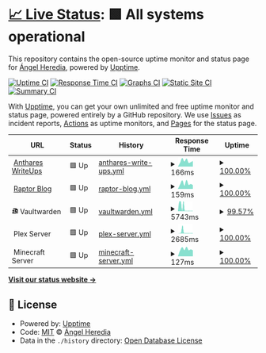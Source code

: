 # [📈 Live Status](https://status.anthares101.com): <!--live status--> **🟩 All systems operational**

This repository contains the open-source uptime monitor and status page for [Ángel Heredia](https://anthares101.com/), powered by [Upptime](https://github.com/upptime/upptime).

[![Uptime CI](https://github.com/anthares101/status-page/workflows/Uptime%20CI/badge.svg)](https://github.com/anthares101/status-page/actions?query=workflow%3A%22Uptime+CI%22)
[![Response Time CI](https://github.com/anthares101/status-page/workflows/Response%20Time%20CI/badge.svg)](https://github.com/anthares101/status-page/actions?query=workflow%3A%22Response+Time+CI%22)
[![Graphs CI](https://github.com/anthares101/status-page/workflows/Graphs%20CI/badge.svg)](https://github.com/anthares101/status-page/actions?query=workflow%3A%22Graphs+CI%22)
[![Static Site CI](https://github.com/anthares101/status-page/workflows/Static%20Site%20CI/badge.svg)](https://github.com/anthares101/status-page/actions?query=workflow%3A%22Static+Site+CI%22)
[![Summary CI](https://github.com/anthares101/status-page/workflows/Summary%20CI/badge.svg)](https://github.com/anthares101/status-page/actions?query=workflow%3A%22Summary+CI%22)

With [Upptime](https://upptime.js.org), you can get your own unlimited and free uptime monitor and status page, powered entirely by a GitHub repository. We use [Issues](https://github.com/anthares101/status-page/issues) as incident reports, [Actions](https://github.com/anthares101/status-page/actions) as uptime monitors, and [Pages](https://status.anthares101.com) for the status page.

<!--start: status pages-->
<!-- This summary is generated by Upptime (https://github.com/upptime/upptime) -->
<!-- Do not edit this manually, your changes will be overwritten -->
<!-- prettier-ignore -->
| URL | Status | History | Response Time | Uptime |
| --- | ------ | ------- | ------------- | ------ |
| <img alt="" src="https://anthares101.com/assets/favicon.png" height="13"> [Anthares WriteUps](https://anthares101.com/) | 🟩 Up | [anthares-write-ups.yml](https://github.com/Anthares101/status-page/commits/HEAD/history/anthares-write-ups.yml) | <details><summary><img alt="Response time graph" src="./graphs/anthares-write-ups/response-time-week.png" height="20"> 166ms</summary><br><a href="https://status.anthares101.com/history/anthares-write-ups"><img alt="Response time 133" src="https://img.shields.io/endpoint?url=https%3A%2F%2Fraw.githubusercontent.com%2FAnthares101%2Fstatus-page%2FHEAD%2Fapi%2Fanthares-write-ups%2Fresponse-time.json"></a><br><a href="https://status.anthares101.com/history/anthares-write-ups"><img alt="24-hour response time 168" src="https://img.shields.io/endpoint?url=https%3A%2F%2Fraw.githubusercontent.com%2FAnthares101%2Fstatus-page%2FHEAD%2Fapi%2Fanthares-write-ups%2Fresponse-time-day.json"></a><br><a href="https://status.anthares101.com/history/anthares-write-ups"><img alt="7-day response time 166" src="https://img.shields.io/endpoint?url=https%3A%2F%2Fraw.githubusercontent.com%2FAnthares101%2Fstatus-page%2FHEAD%2Fapi%2Fanthares-write-ups%2Fresponse-time-week.json"></a><br><a href="https://status.anthares101.com/history/anthares-write-ups"><img alt="30-day response time 147" src="https://img.shields.io/endpoint?url=https%3A%2F%2Fraw.githubusercontent.com%2FAnthares101%2Fstatus-page%2FHEAD%2Fapi%2Fanthares-write-ups%2Fresponse-time-month.json"></a><br><a href="https://status.anthares101.com/history/anthares-write-ups"><img alt="1-year response time 132" src="https://img.shields.io/endpoint?url=https%3A%2F%2Fraw.githubusercontent.com%2FAnthares101%2Fstatus-page%2FHEAD%2Fapi%2Fanthares-write-ups%2Fresponse-time-year.json"></a></details> | <details><summary><a href="https://status.anthares101.com/history/anthares-write-ups">100.00%</a></summary><a href="https://status.anthares101.com/history/anthares-write-ups"><img alt="All-time uptime 100.00%" src="https://img.shields.io/endpoint?url=https%3A%2F%2Fraw.githubusercontent.com%2FAnthares101%2Fstatus-page%2FHEAD%2Fapi%2Fanthares-write-ups%2Fuptime.json"></a><br><a href="https://status.anthares101.com/history/anthares-write-ups"><img alt="24-hour uptime 100.00%" src="https://img.shields.io/endpoint?url=https%3A%2F%2Fraw.githubusercontent.com%2FAnthares101%2Fstatus-page%2FHEAD%2Fapi%2Fanthares-write-ups%2Fuptime-day.json"></a><br><a href="https://status.anthares101.com/history/anthares-write-ups"><img alt="7-day uptime 100.00%" src="https://img.shields.io/endpoint?url=https%3A%2F%2Fraw.githubusercontent.com%2FAnthares101%2Fstatus-page%2FHEAD%2Fapi%2Fanthares-write-ups%2Fuptime-week.json"></a><br><a href="https://status.anthares101.com/history/anthares-write-ups"><img alt="30-day uptime 100.00%" src="https://img.shields.io/endpoint?url=https%3A%2F%2Fraw.githubusercontent.com%2FAnthares101%2Fstatus-page%2FHEAD%2Fapi%2Fanthares-write-ups%2Fuptime-month.json"></a><br><a href="https://status.anthares101.com/history/anthares-write-ups"><img alt="1-year uptime 100.00%" src="https://img.shields.io/endpoint?url=https%3A%2F%2Fraw.githubusercontent.com%2FAnthares101%2Fstatus-page%2FHEAD%2Fapi%2Fanthares-write-ups%2Fuptime-year.json"></a></details>
| <img alt="" src="https://blog.anthares101.com/favicon-16x16.png" height="13"> [Raptor Blog](https://blog.anthares101.com/) | 🟩 Up | [raptor-blog.yml](https://github.com/Anthares101/status-page/commits/HEAD/history/raptor-blog.yml) | <details><summary><img alt="Response time graph" src="./graphs/raptor-blog/response-time-week.png" height="20"> 159ms</summary><br><a href="https://status.anthares101.com/history/raptor-blog"><img alt="Response time 133" src="https://img.shields.io/endpoint?url=https%3A%2F%2Fraw.githubusercontent.com%2FAnthares101%2Fstatus-page%2FHEAD%2Fapi%2Fraptor-blog%2Fresponse-time.json"></a><br><a href="https://status.anthares101.com/history/raptor-blog"><img alt="24-hour response time 111" src="https://img.shields.io/endpoint?url=https%3A%2F%2Fraw.githubusercontent.com%2FAnthares101%2Fstatus-page%2FHEAD%2Fapi%2Fraptor-blog%2Fresponse-time-day.json"></a><br><a href="https://status.anthares101.com/history/raptor-blog"><img alt="7-day response time 159" src="https://img.shields.io/endpoint?url=https%3A%2F%2Fraw.githubusercontent.com%2FAnthares101%2Fstatus-page%2FHEAD%2Fapi%2Fraptor-blog%2Fresponse-time-week.json"></a><br><a href="https://status.anthares101.com/history/raptor-blog"><img alt="30-day response time 138" src="https://img.shields.io/endpoint?url=https%3A%2F%2Fraw.githubusercontent.com%2FAnthares101%2Fstatus-page%2FHEAD%2Fapi%2Fraptor-blog%2Fresponse-time-month.json"></a><br><a href="https://status.anthares101.com/history/raptor-blog"><img alt="1-year response time 132" src="https://img.shields.io/endpoint?url=https%3A%2F%2Fraw.githubusercontent.com%2FAnthares101%2Fstatus-page%2FHEAD%2Fapi%2Fraptor-blog%2Fresponse-time-year.json"></a></details> | <details><summary><a href="https://status.anthares101.com/history/raptor-blog">100.00%</a></summary><a href="https://status.anthares101.com/history/raptor-blog"><img alt="All-time uptime 100.00%" src="https://img.shields.io/endpoint?url=https%3A%2F%2Fraw.githubusercontent.com%2FAnthares101%2Fstatus-page%2FHEAD%2Fapi%2Fraptor-blog%2Fuptime.json"></a><br><a href="https://status.anthares101.com/history/raptor-blog"><img alt="24-hour uptime 100.00%" src="https://img.shields.io/endpoint?url=https%3A%2F%2Fraw.githubusercontent.com%2FAnthares101%2Fstatus-page%2FHEAD%2Fapi%2Fraptor-blog%2Fuptime-day.json"></a><br><a href="https://status.anthares101.com/history/raptor-blog"><img alt="7-day uptime 100.00%" src="https://img.shields.io/endpoint?url=https%3A%2F%2Fraw.githubusercontent.com%2FAnthares101%2Fstatus-page%2FHEAD%2Fapi%2Fraptor-blog%2Fuptime-week.json"></a><br><a href="https://status.anthares101.com/history/raptor-blog"><img alt="30-day uptime 100.00%" src="https://img.shields.io/endpoint?url=https%3A%2F%2Fraw.githubusercontent.com%2FAnthares101%2Fstatus-page%2FHEAD%2Fapi%2Fraptor-blog%2Fuptime-month.json"></a><br><a href="https://status.anthares101.com/history/raptor-blog"><img alt="1-year uptime 100.00%" src="https://img.shields.io/endpoint?url=https%3A%2F%2Fraw.githubusercontent.com%2FAnthares101%2Fstatus-page%2FHEAD%2Fapi%2Fraptor-blog%2Fuptime-year.json"></a></details>
| <img alt="" src="https://raw.githubusercontent.com/dani-garcia/vaultwarden/main/resources/vaultwarden-icon.svg" height="13"> Vaultwarden | 🟩 Up | [vaultwarden.yml](https://github.com/Anthares101/status-page/commits/HEAD/history/vaultwarden.yml) | <details><summary><img alt="Response time graph" src="./graphs/vaultwarden/response-time-week.png" height="20"> 5743ms</summary><br><a href="https://status.anthares101.com/history/vaultwarden"><img alt="Response time 2353" src="https://img.shields.io/endpoint?url=https%3A%2F%2Fraw.githubusercontent.com%2FAnthares101%2Fstatus-page%2FHEAD%2Fapi%2Fvaultwarden%2Fresponse-time.json"></a><br><a href="https://status.anthares101.com/history/vaultwarden"><img alt="24-hour response time 427" src="https://img.shields.io/endpoint?url=https%3A%2F%2Fraw.githubusercontent.com%2FAnthares101%2Fstatus-page%2FHEAD%2Fapi%2Fvaultwarden%2Fresponse-time-day.json"></a><br><a href="https://status.anthares101.com/history/vaultwarden"><img alt="7-day response time 5743" src="https://img.shields.io/endpoint?url=https%3A%2F%2Fraw.githubusercontent.com%2FAnthares101%2Fstatus-page%2FHEAD%2Fapi%2Fvaultwarden%2Fresponse-time-week.json"></a><br><a href="https://status.anthares101.com/history/vaultwarden"><img alt="30-day response time 2353" src="https://img.shields.io/endpoint?url=https%3A%2F%2Fraw.githubusercontent.com%2FAnthares101%2Fstatus-page%2FHEAD%2Fapi%2Fvaultwarden%2Fresponse-time-month.json"></a><br><a href="https://status.anthares101.com/history/vaultwarden"><img alt="1-year response time 2353" src="https://img.shields.io/endpoint?url=https%3A%2F%2Fraw.githubusercontent.com%2FAnthares101%2Fstatus-page%2FHEAD%2Fapi%2Fvaultwarden%2Fresponse-time-year.json"></a></details> | <details><summary><a href="https://status.anthares101.com/history/vaultwarden">99.57%</a></summary><a href="https://status.anthares101.com/history/vaultwarden"><img alt="All-time uptime 99.88%" src="https://img.shields.io/endpoint?url=https%3A%2F%2Fraw.githubusercontent.com%2FAnthares101%2Fstatus-page%2FHEAD%2Fapi%2Fvaultwarden%2Fuptime.json"></a><br><a href="https://status.anthares101.com/history/vaultwarden"><img alt="24-hour uptime 100.00%" src="https://img.shields.io/endpoint?url=https%3A%2F%2Fraw.githubusercontent.com%2FAnthares101%2Fstatus-page%2FHEAD%2Fapi%2Fvaultwarden%2Fuptime-day.json"></a><br><a href="https://status.anthares101.com/history/vaultwarden"><img alt="7-day uptime 99.57%" src="https://img.shields.io/endpoint?url=https%3A%2F%2Fraw.githubusercontent.com%2FAnthares101%2Fstatus-page%2FHEAD%2Fapi%2Fvaultwarden%2Fuptime-week.json"></a><br><a href="https://status.anthares101.com/history/vaultwarden"><img alt="30-day uptime 99.88%" src="https://img.shields.io/endpoint?url=https%3A%2F%2Fraw.githubusercontent.com%2FAnthares101%2Fstatus-page%2FHEAD%2Fapi%2Fvaultwarden%2Fuptime-month.json"></a><br><a href="https://status.anthares101.com/history/vaultwarden"><img alt="1-year uptime 99.88%" src="https://img.shields.io/endpoint?url=https%3A%2F%2Fraw.githubusercontent.com%2FAnthares101%2Fstatus-page%2FHEAD%2Fapi%2Fvaultwarden%2Fuptime-year.json"></a></details>
| <img alt="" src="https://www.plex.tv/wp-content/themes/plex/assets/img/favicons/favicon-32x32.png" height="13"> Plex Server | 🟩 Up | [plex-server.yml](https://github.com/Anthares101/status-page/commits/HEAD/history/plex-server.yml) | <details><summary><img alt="Response time graph" src="./graphs/plex-server/response-time-week.png" height="20"> 2685ms</summary><br><a href="https://status.anthares101.com/history/plex-server"><img alt="Response time 769" src="https://img.shields.io/endpoint?url=https%3A%2F%2Fraw.githubusercontent.com%2FAnthares101%2Fstatus-page%2FHEAD%2Fapi%2Fplex-server%2Fresponse-time.json"></a><br><a href="https://status.anthares101.com/history/plex-server"><img alt="24-hour response time 608" src="https://img.shields.io/endpoint?url=https%3A%2F%2Fraw.githubusercontent.com%2FAnthares101%2Fstatus-page%2FHEAD%2Fapi%2Fplex-server%2Fresponse-time-day.json"></a><br><a href="https://status.anthares101.com/history/plex-server"><img alt="7-day response time 2685" src="https://img.shields.io/endpoint?url=https%3A%2F%2Fraw.githubusercontent.com%2FAnthares101%2Fstatus-page%2FHEAD%2Fapi%2Fplex-server%2Fresponse-time-week.json"></a><br><a href="https://status.anthares101.com/history/plex-server"><img alt="30-day response time 1056" src="https://img.shields.io/endpoint?url=https%3A%2F%2Fraw.githubusercontent.com%2FAnthares101%2Fstatus-page%2FHEAD%2Fapi%2Fplex-server%2Fresponse-time-month.json"></a><br><a href="https://status.anthares101.com/history/plex-server"><img alt="1-year response time 743" src="https://img.shields.io/endpoint?url=https%3A%2F%2Fraw.githubusercontent.com%2FAnthares101%2Fstatus-page%2FHEAD%2Fapi%2Fplex-server%2Fresponse-time-year.json"></a></details> | <details><summary><a href="https://status.anthares101.com/history/plex-server">100.00%</a></summary><a href="https://status.anthares101.com/history/plex-server"><img alt="All-time uptime 100.00%" src="https://img.shields.io/endpoint?url=https%3A%2F%2Fraw.githubusercontent.com%2FAnthares101%2Fstatus-page%2FHEAD%2Fapi%2Fplex-server%2Fuptime.json"></a><br><a href="https://status.anthares101.com/history/plex-server"><img alt="24-hour uptime 100.00%" src="https://img.shields.io/endpoint?url=https%3A%2F%2Fraw.githubusercontent.com%2FAnthares101%2Fstatus-page%2FHEAD%2Fapi%2Fplex-server%2Fuptime-day.json"></a><br><a href="https://status.anthares101.com/history/plex-server"><img alt="7-day uptime 100.00%" src="https://img.shields.io/endpoint?url=https%3A%2F%2Fraw.githubusercontent.com%2FAnthares101%2Fstatus-page%2FHEAD%2Fapi%2Fplex-server%2Fuptime-week.json"></a><br><a href="https://status.anthares101.com/history/plex-server"><img alt="30-day uptime 100.00%" src="https://img.shields.io/endpoint?url=https%3A%2F%2Fraw.githubusercontent.com%2FAnthares101%2Fstatus-page%2FHEAD%2Fapi%2Fplex-server%2Fuptime-month.json"></a><br><a href="https://status.anthares101.com/history/plex-server"><img alt="1-year uptime 100.00%" src="https://img.shields.io/endpoint?url=https%3A%2F%2Fraw.githubusercontent.com%2FAnthares101%2Fstatus-page%2FHEAD%2Fapi%2Fplex-server%2Fuptime-year.json"></a></details>
| <img alt="" src="https://www.minecraft.net/etc.clientlibs/minecraft/clientlibs/main/resources/favicon-32x32.png" height="13"> Minecraft Server | 🟩 Up | [minecraft-server.yml](https://github.com/Anthares101/status-page/commits/HEAD/history/minecraft-server.yml) | <details><summary><img alt="Response time graph" src="./graphs/minecraft-server/response-time-week.png" height="20"> 127ms</summary><br><a href="https://status.anthares101.com/history/minecraft-server"><img alt="Response time 131" src="https://img.shields.io/endpoint?url=https%3A%2F%2Fraw.githubusercontent.com%2FAnthares101%2Fstatus-page%2FHEAD%2Fapi%2Fminecraft-server%2Fresponse-time.json"></a><br><a href="https://status.anthares101.com/history/minecraft-server"><img alt="24-hour response time 107" src="https://img.shields.io/endpoint?url=https%3A%2F%2Fraw.githubusercontent.com%2FAnthares101%2Fstatus-page%2FHEAD%2Fapi%2Fminecraft-server%2Fresponse-time-day.json"></a><br><a href="https://status.anthares101.com/history/minecraft-server"><img alt="7-day response time 127" src="https://img.shields.io/endpoint?url=https%3A%2F%2Fraw.githubusercontent.com%2FAnthares101%2Fstatus-page%2FHEAD%2Fapi%2Fminecraft-server%2Fresponse-time-week.json"></a><br><a href="https://status.anthares101.com/history/minecraft-server"><img alt="30-day response time 119" src="https://img.shields.io/endpoint?url=https%3A%2F%2Fraw.githubusercontent.com%2FAnthares101%2Fstatus-page%2FHEAD%2Fapi%2Fminecraft-server%2Fresponse-time-month.json"></a><br><a href="https://status.anthares101.com/history/minecraft-server"><img alt="1-year response time 130" src="https://img.shields.io/endpoint?url=https%3A%2F%2Fraw.githubusercontent.com%2FAnthares101%2Fstatus-page%2FHEAD%2Fapi%2Fminecraft-server%2Fresponse-time-year.json"></a></details> | <details><summary><a href="https://status.anthares101.com/history/minecraft-server">100.00%</a></summary><a href="https://status.anthares101.com/history/minecraft-server"><img alt="All-time uptime 100.00%" src="https://img.shields.io/endpoint?url=https%3A%2F%2Fraw.githubusercontent.com%2FAnthares101%2Fstatus-page%2FHEAD%2Fapi%2Fminecraft-server%2Fuptime.json"></a><br><a href="https://status.anthares101.com/history/minecraft-server"><img alt="24-hour uptime 100.00%" src="https://img.shields.io/endpoint?url=https%3A%2F%2Fraw.githubusercontent.com%2FAnthares101%2Fstatus-page%2FHEAD%2Fapi%2Fminecraft-server%2Fuptime-day.json"></a><br><a href="https://status.anthares101.com/history/minecraft-server"><img alt="7-day uptime 100.00%" src="https://img.shields.io/endpoint?url=https%3A%2F%2Fraw.githubusercontent.com%2FAnthares101%2Fstatus-page%2FHEAD%2Fapi%2Fminecraft-server%2Fuptime-week.json"></a><br><a href="https://status.anthares101.com/history/minecraft-server"><img alt="30-day uptime 100.00%" src="https://img.shields.io/endpoint?url=https%3A%2F%2Fraw.githubusercontent.com%2FAnthares101%2Fstatus-page%2FHEAD%2Fapi%2Fminecraft-server%2Fuptime-month.json"></a><br><a href="https://status.anthares101.com/history/minecraft-server"><img alt="1-year uptime 100.00%" src="https://img.shields.io/endpoint?url=https%3A%2F%2Fraw.githubusercontent.com%2FAnthares101%2Fstatus-page%2FHEAD%2Fapi%2Fminecraft-server%2Fuptime-year.json"></a></details>

<!--end: status pages-->

[**Visit our status website →**](https://status.anthares101.com)

## 📄 License

- Powered by: [Upptime](https://github.com/upptime/upptime)
- Code: [MIT](./LICENSE) © [Ángel Heredia](https://anthares101.com/)
- Data in the `./history` directory: [Open Database License](https://opendatacommons.org/licenses/odbl/1-0/)
